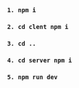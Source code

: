 ### `1. npm i`

### `2. cd clent npm i`

### `3. cd ..`

### `4. cd server npm i`

### `5. npm run dev`
